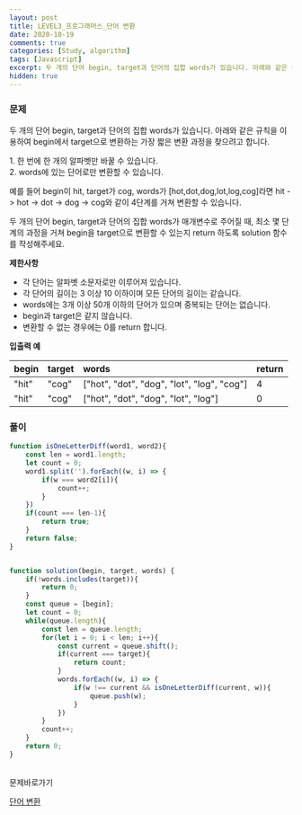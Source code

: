 ```yaml
---
layout: post
title: LEVEL3_프로그래머스_단어 변환
date: 2020-10-19
comments: true
categories: [Study, algorithm]
tags: [Javascript]
excerpt: 두 개의 단어 begin, target과 단어의 집합 words가 있습니다. 아래와 같은 규칙을 이용하여 begin에서 target으로 변환하는 가장 짧은 변환 과정을 찾으려고 합니다.
hidden: true
---
```


### 문제

두 개의 단어 begin, target과 단어의 집합 words가 있습니다. 아래와 같은 규칙을 이용하여 begin에서 target으로 변환하는 가장 짧은 변환 과정을 찾으려고 합니다.

<div class='innerBox'>1. 한 번에 한 개의 알파벳만 바꿀 수 있습니다.<br>2. words에 있는 단어로만 변환할 수 있습니다.</div>

예를 들어 begin이 hit, target가 cog, words가 [hot,dot,dog,lot,log,cog]라면 hit -> hot -> dot -> dog -> cog와 같이 4단계를 거쳐 변환할 수 있습니다.
<br>

두 개의 단어 begin, target과 단어의 집합 words가 매개변수로 주어질 때, 최소 몇 단계의 과정을 거쳐 begin을 target으로 변환할 수 있는지 return 하도록 solution 함수를 작성해주세요.
<br>

**제한사항**

- 각 단어는 알파벳 소문자로만 이루어져 있습니다.
- 각 단어의 길이는 3 이상 10 이하이며 모든 단어의 길이는 같습니다.
- words에는 3개 이상 50개 이하의 단어가 있으며 중복되는 단어는 없습니다.
- begin과 target은 같지 않습니다.
- 변환할 수 없는 경우에는 0를 return 합니다.

**입출력 예**

| begin | target | words | return
| :----- | :----- | :----- | :----- | 
| "hit" | "cog" | ["hot", "dot", "dog", "lot", "log", "cog"] | 4 |	
| "hit" | "cog" | ["hot", "dot", "dog", "lot", "log"] | 0 |	

### 풀이

```javascript
function isOneLetterDiff(word1, word2){
    const len = word1.length;
    let count = 0; 
    word1.split('').forEach((w, i) => {
        if(w === word2[i]){
            count++;
        }
    })
    if(count === len-1){
        return true;
    }
    return false;
}


function solution(begin, target, words) {
    if(!words.includes(target)){
        return 0;
    }
    const queue = [begin];
    let count = 0; 
    while(queue.length){
        const len = queue.length;
        for(let i = 0; i < len; i++){
            const current = queue.shift();
            if(current === target){
                return count;
            }
            words.forEach((w, i) => {
                if(w !== current && isOneLetterDiff(current, w)){
                    queue.push(w);
                }
            })
        }
        count++;
    }
    return 0;
}
```

<br>
<span class="reference">문제바로가기</span>

[단어 변환](https://programmers.co.kr/learn/courses/30/lessons/43163)

